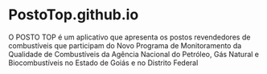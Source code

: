 # PostoTop.github.io
O POSTO TOP é um aplicativo que apresenta os postos revendedores de combustíveis que participam do Novo Programa de Monitoramento da Qualidade de Combustíveis da Agência Nacional do Petróleo, Gás Natural e Biocombustíveis no Estado de Goiás e no Distrito Federal
